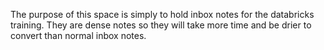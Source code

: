 The purpose of this space is simply to hold inbox notes for the databricks training.
They are dense notes so they will take more time and be drier to convert than normal inbox notes.
